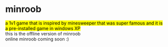 # minroob
<mark>a 1v1 game that is inspired by minesweeper that was super famous and it is a pre-installed game in windows XP </mark> <br/>
this is the offline version of minroob <br/>
online minroob coming soon :)